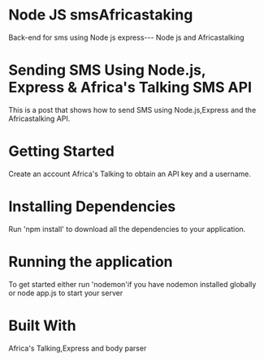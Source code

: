 # Node JS smsAfricastaking
Back-end for sms using Node js express--- Node js and Africastalking

# Sending SMS Using Node.js, Express & Africa's Talking SMS API
This is a post that shows how to send SMS using Node.js,Express and the Africastalking API.

# Getting Started
Create an account Africa's Talking to obtain an API key and a username.

# Installing Dependencies
Run 'npm install' to download all the dependencies to your application.

# Running the application
To get started either run 'nodemon'if you have nodemon installed globally or node app.js to start your server

# Built With
Africa's Talking,Express and body parser
